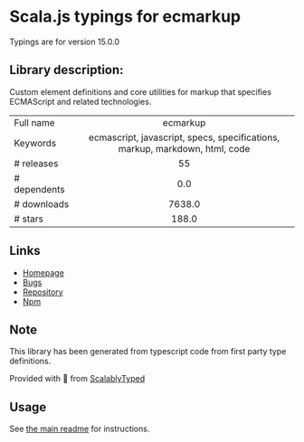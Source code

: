 
# Scala.js typings for ecmarkup

Typings are for version 15.0.0

## Library description:
Custom element definitions and core utilities for markup that specifies ECMAScript and related technologies.

|                    |                 |
| ------------------ | :-------------: |
| Full name          | ecmarkup |
| Keywords           | ecmascript, javascript, specs, specifications, markup, markdown, html, code |
| # releases         | 55 |
| # dependents       | 0.0 |
| # downloads        | 7638.0 |
| # stars            | 188.0 |

## Links
- [Homepage](https://github.com/tc39/ecmarkup#readme)
- [Bugs](https://github.com/tc39/ecmarkup/issues)
- [Repository](https://github.com/tc39/ecmarkup)
- [Npm](https://www.npmjs.com/package/ecmarkup)
    


## Note
This library has been generated from typescript code from first party type definitions.

Provided with :purple_heart: from [ScalablyTyped](https://github.com/oyvindberg/ScalablyTyped)

## Usage
See [the main readme](../../readme.md) for instructions.



